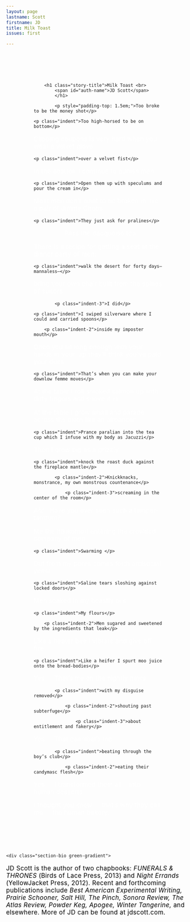 ```yaml
---
layout: page
lastname: Scott
firstname: JD
title: Milk Toast
issues: first

---
```



<style>

.story-wrapper {
	height: auto;
}

.section {
	padding: 5em 0;
	width: 70%;
	margin: 0 auto;
}

p {
	color: #ffffff;
	font-size: 1.2em;
	letter-spacing: .03em;
}


.indent {
	text-indent: 3em;
}

.indent-2 {
	text-indent: 5em;

}



.indent-3 {
	text-indent: 7em;
}

#auth-name {
	color: #54EA66!important;
	-webkit-background-clip: unset;
    -webkit-text-fill-color: #54EA66;
    -webkit-text-stroke-width: 0;
    -webkit-text-stroke-color: unset;
}


</style>

<div class="story-wrapper purple-gradient">
	<div class="section">

		<h1 class="story-title">Milk Toast <br>
			<span id="auth-name">JD Scott</span>
			</h1>

			<p style="padding-top: 1.5em;">Too broke to be the money shot</p>

	<p class="indent">Too high-horsed to be on bottom</p>

<p>Clipping coupons is very hard when you wear a velvet glove</p>

	<p class="indent">over a velvet fist</p>

<p>In the abattoir I continue to punish men</p>

	<p class="indent">Open them up with speculums and pour the cream in</p>

<p>Most men don’t want to be broken in like a pair of Jimmy Choos</p>

	<p class="indent">They just ask for pralines</p>

<p class="indent-2">Pass the dacquoise too</p>

<p>There is a recipe for getting a seat at the dinner party of men:</p>

	<p class="indent">walk the desert for forty days—mannaless—</p>

<p>bring your own chair built from the spines of suitors</p>

			<p class="indent-3">I did</p>

	<p class="indent">I swiped silverware where I could and carried spoons</p>

		<p class="indent-2">inside my imposter mouth</p>

<p>Once you sit long enough with your hands in your lap they’ll think you’ve paid your dues</p>

	<p class="indent">That’s when you can make your downlow femme moves</p>

<p>At the table I roll smoked salmon up with dirty fingers and shove it in</p>

<p>At the table I grow small and parade across the cloth like an airdancer</p>

	<p class="indent">Prance paralian into the tea cup which I infuse with my body as Jacuzzi</p>

<p>Then I grow big as a grizzly</p>

	<p class="indent">knock the roast duck against the fireplace mantle</p>
		
			<p class="indent-2">Knickknacks, monstrance, my own monstrous countenance</p>

				<p class="indent-3">screaming in the center of the room</p>

<p><span style="font-style: italic;">Ah!</span>&nbsp;&nbsp; 	Have you ever seen such a temper-tantrum?</p>

<p>Me the hikikomori entering the crowded company of men</p>

	<p class="indent">Swarming </p>

<p>Out from my pores comes forth antisocial yeast</p>

	<p class="indent">Saline tears sloshing against locked doors</p>

<p>Men soaked in my beastly oils</p>

	<p class="indent">My flours</p>

		<p class="indent-2">Men sugared and sweetened by the ingredients that leak</p>

<p>Like a heater bee I vibrate and give off fire</p>

	<p class="indent">Like a heifer I spurt moo juice onto the bread-bodies</p>

<p>Yes&nbsp;&nbsp;&nbsp;&nbsp;&nbsp;That’s me on the nightly news</p>

			<p class="indent">with my disguise removed</p>
	
				<p class="indent-2">shouting past subterfuge</p>

					<p class="indent-3">about entitlement and fakery</p>

<p>Yes&nbsp;&nbsp;&nbsp;&nbsp;&nbsp;That cannibal’s me</p>

			<p class="indent">beating through the boy’s club</p>

				<p class="indent-2">eating their candymasc flesh</p>

<p>Yes&nbsp;&nbsp;&nbsp;&nbsp;&nbsp;I transformed them all&nbsp;&nbsp;&nbsp;&nbsp;into human desserts</p>

<p>I thought you knew&nbsp;&nbsp;&nbsp;&nbsp;&nbsp;that’s why they call me&nbsp;&nbsp;&nbsp;&nbsp;&nbsp;the human bakery.</p>
	</div>

	<div class="section-bio green-gradient">
<p class="bio" style="color: #000000;">JD Scott is the author of two chapbooks: <i>FUNERALS & THRONES</i> (Birds of Lace Press, 2013) and <i>Night Errands</i> (YellowJacket Press, 2012). Recent and forthcoming publications include <i>Best American Experimental Writing, Prairie Schooner, Salt Hill, The Pinch, Sonora Review, The Atlas Review, Powder Keg, Apogee, Winter Tangerine,</i> and elsewhere. More of JD can be found at jdscott.com.</p>
		
</div>

</div><!-- end story-wrapper -->

	


<script>
  (function(i,s,o,g,r,a,m){i['GoogleAnalyticsObject']=r;i[r]=i[r]||function(){
  (i[r].q=i[r].q||[]).push(arguments)},i[r].l=1*new Date();a=s.createElement(o),
  m=s.getElementsByTagName(o)[0];a.async=1;a.src=g;m.parentNode.insertBefore(a,m)
  })(window,document,'script','https://www.google-analytics.com/analytics.js','ga');

  ga('create', 'UA-93682415-1', 'auto');
  ga('send', 'pageview');

</script>
